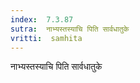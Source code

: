 ```yaml
---
index:  7.3.87
sutra:  नाभ्यस्तस्याचि पिति सार्वधातुके
vritti:  samhita 
---
```


नाभ्यस्तस्याचि पिति सार्वधातुके

